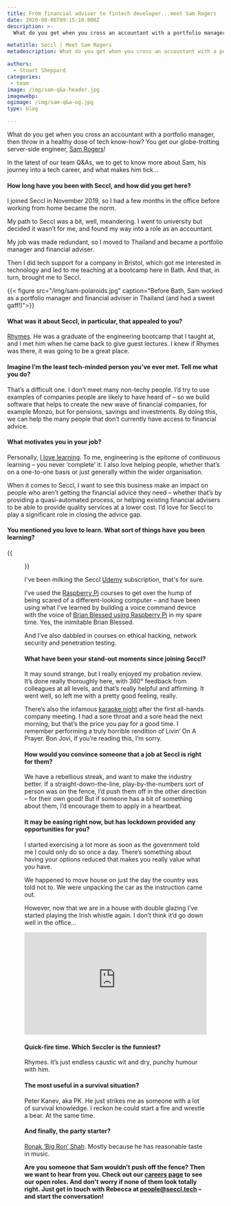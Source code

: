 ```yaml
---
title: From financial adviser to fintech developer...meet Sam Rogers
date: 2020-08-06T09:15:10.000Z
description: >-
  What do you get when you cross an accountant with a portfolio manager and add a healthy dose of tech know-how? You get our globe-trotting server-side engineer, Sam Rogers.

metatitle: Seccl | Meet Sam Rogers
metadescription: What do you get when you cross an accountant with a portfolio manager – and add a healthy dose of tech know-how? You get our globe-trotting server-side engineer, Sam Rogers. Say hello!

authors:
  - Stuart Sheppard
categories:
 - team
image: /img/sam-q&a-header.jpg
imagewebp:
ogimage: /img/sam-q&a-og.jpg
type: blog

---
```


What do you get when you cross an accountant with a portfolio manager, then throw in a healthy dose of tech know-how? You get our globe-trotting server-side engineer, [Sam Rogers](/authors/sam-rogers)!

In the latest of our team Q&As, we to get to know more about Sam, his journey into a tech career, and what makes him tick...

#### How long have you been with Seccl, and how did you get here?

I joined Seccl in November 2019, so I had a few months in the office before working from home became the norm.

My path to Seccl was a bit, well, meandering. I went to university but decided it wasn’t for me, and found my way into a role as an accountant.

My job was made redundant, so I moved to Thailand and became a portfolio manager and financial adviser.

Then I did tech support for a company in Bristol, which got me interested in technology and led to me teaching at a bootcamp here in Bath. And that, in turn, brought me to Seccl.

{{< figure src="/img/sam-polaroids.jpg" caption="Before Bath, Sam worked as a portfolio manager and financial adviser in Thailand (and had a sweet gaff!)">}}

#### What was it about Seccl, in particular, that appealed to you?

[Rhymes](/blog/meet-rhymes-toasterface). He was a graduate of the engineering bootcamp that I taught at, and I met him when he came back to give guest lectures. I knew if Rhymes was there, it was going to be a great place.

#### Imagine I’m the least tech-minded person you’ve ever met. Tell me what you do?

That’s a difficult one. I don’t meet many non-techy people. I’d try to use examples of companies people are likely to have heard of – so we build software that helps to create the new wave of financial companies, for example Monzo, but for pensions, savings and investments. By doing this, we can help the many people that don’t currently have access to financial advice.

#### What motivates you in your job?

Personally, [I love learning](/blog/like-learning-love-seccl). To me, engineering is the epitome of continuous learning – you never ‘complete’ it. I also love helping people, whether that’s on a one-to-one basis or just generally within the wider organisation.

When it comes to Seccl, I want to see this business make an impact on people who aren’t getting the financial advice they need – whether that’s by providing a quasi-automated process, or helping existing financial advisers to be able to provide quality services at a lower cost. I’d love for Seccl to play a significant role in closing the advice gap.

#### You mentioned you love to learn. What sort of things have you been learning?

{{<figure src="/img/gordons-alive.jpg" caption="Who needs Alexa when you have Brian Blessed, eh?" class="right50">}}

I've been milking the Seccl <a href="https://www.udemy.com/" target="_blank">Udemy</a> subscription, that's for sure.

I’ve used the <a href="https://www.google.com/url?q=https://www.raspberrypi.org/&sa=D&ust=1596705328152000&usg=AFQjCNGCZFvQPcMCwGRvAVACf5MhhWrMuw" target="_blank">Raspberry Pi</a> courses to get over the hump of being scared of a different-looking computer – and have been using what I've learned by building a voice command device with the voice of [Brian Blessed using Raspberry Pi](/blog/sam-tech-diary-raspberry-pi) in my spare time. Yes, the inimitable Brian Blessed.

And I’ve also dabbled in courses on ethical hacking, network security and penetration testing.

#### What have been your stand-out moments since joining Seccl?

It may sound strange, but I really enjoyed my probation review. It’s done really thoroughly here, with 360° feedback from colleagues at all levels, and that’s really helpful and affirming. It went well, so left me with a pretty good feeling, really.

There’s also the infamous [karaoke night](/blog/meet-annabel-melvin) after the first all-hands company meeting. I had a sore throat and a sore head the next morning, but that’s the price you pay for a good time. I remember performing a truly horrible rendition of Livin’ On A Prayer. Bon Jovi, if you’re reading this, I’m sorry.

#### How would you convince someone that a job at Seccl is right for them?

We have a rebellious streak, and want to make the industry better. If a straight-down-the-line, play-by-the-numbers sort of person was on the fence, I’d push them off in the other direction – for their own good! But if someone has a bit of something about them, I’d encourage them to apply in a heartbeat.

#### It may be easing right now, but has lockdown provided any opportunities for you?

I started exercising a lot more as soon as the government told me I could only do so once a day. There’s something about having your options reduced that makes you really value what you have.

We happened to move house on just the day the country was told not to. We were unpacking the car as the instruction came out.

However, now that we are in a house with double glazing I’ve started playing the Irish whistle again. I don’t think it’d go down well in the office...

<div style="position: relative; padding-bottom: 56.25%; height: 0; width: 100%; overflow: hidden;">
<iframe src="https://www.youtube.com/embed/u2FrqA0-vhw" style="position: absolute" width="100%" height="100%" frameborder="0" allow="accelerometer; autoplay; encrypted-media; gyroscope; picture-in-picture" allowfullscreen></iframe>
</div>

#### Quick-fire time. Which Seccler is the funniest?

Rhymes. It’s just endless caustic wit and dry, punchy humour with him.

#### The most useful in a survival situation?

Peter Kanev, aka PK. He just strikes me as someone with a lot of survival knowledge. I reckon he could start a fire and wrestle a bear. At the same time.

#### And finally, the party starter?

[Ronak ‘Big Ron’ Shah](/authors/ronak-shah). Mostly because he has reasonable taste in music.


<strong> Are you someone that Sam wouldn’t push off the fence? Then we want to hear from you. Check out our [careers page](/careers) to see our open roles. And don't worry if none of them look totally right. Just get in touch with Rebecca at <a href="mailto:people@seccl.tech?subject=I'm interested in working at Seccl!">people@seccl.tech</a> – and start the conversation!</strong>
